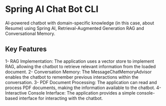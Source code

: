 # Spring AI Chat Bot CLI

AI-powered chatbot with domain-specific knowledge (in this case, about Resume) using Spring AI, Retrieval-Augmented Generation RAG and Conversational Memory.

## Key Features
1- RAG Implementation: The application uses a vector store to implement RAG, allowing the chatbot to retrieve relevant information from the loaded document.
2- Conversation Memory: The MessageChatMemoryAdvisor enables the chatbot to remember previous interactions within the conversation.
3- PDF Document Processing: The application can read and process PDF documents, making the information available to the chatbot.
4- Interactive Console Interface: The application provides a simple console-based interface for interacting with the chatbot.
